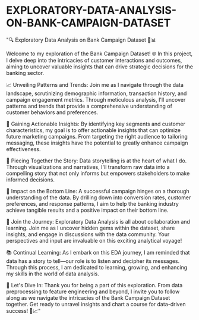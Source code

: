 # EXPLORATORY-DATA-ANALYSIS-ON-BANK-CAMPAIGN-DATASET
"🔍 Exploratory Data Analysis on Bank Campaign Dataset  🏦📊

Welcome to my exploration of the Bank Campaign Dataset! 🌐 In this project, I delve deep into the intricacies of customer interactions and outcomes, aiming to uncover valuable insights that can drive strategic decisions for the banking sector.

📈 Unveiling Patterns and Trends:
Join me as I navigate through the data landscape, scrutinizing demographic information, transaction history, and campaign engagement metrics. Through meticulous analysis, I'll uncover patterns and trends that provide a comprehensive understanding of customer behaviors and preferences.

🎯 Gaining Actionable Insights:
By identifying key segments and customer characteristics, my goal is to offer actionable insights that can optimize future marketing campaigns. From targeting the right audience to tailoring messaging, these insights have the potential to greatly enhance campaign effectiveness.

🧩 Piecing Together the Story:
Data storytelling is at the heart of what I do. Through visualizations and narratives, I'll transform raw data into a compelling story that not only informs but empowers stakeholders to make informed decisions.

💼 Impact on the Bottom Line:
A successful campaign hinges on a thorough understanding of the data. By drilling down into conversion rates, customer preferences, and response patterns, I aim to help the banking industry achieve tangible results and a positive impact on their bottom line.

🤝 Join the Journey:
Exploratory Data Analysis is all about collaboration and learning. Join me as I uncover hidden gems within the dataset, share insights, and engage in discussions with the data community. Your perspectives and input are invaluable on this exciting analytical voyage!

📚 Continual Learning:
As I embark on this EDA journey, I am reminded that data has a story to tell—our role is to listen and decipher its messages. Through this process, I am dedicated to learning, growing, and enhancing my skills in the world of data analysis.

🚀 Let's Dive In:
Thank you for being a part of this exploration. From data preprocessing to feature engineering and beyond, I invite you to follow along as we navigate the intricacies of the Bank Campaign Dataset together. Get ready to unravel insights and chart a course for data-driven success! 🌟📈"
